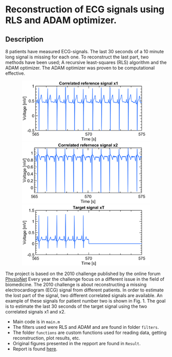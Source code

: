 # Reconstruction of ECG signals using RLS and ADAM optimizer.

## Description 

8 patients have measured ECG-signals. The last 30 seconds of a 10 minute long signal is missing for each one. 
To reconstruct the last part, two methods have been used; A recursive least-squares (RLS) algorithm and the ADAM optimizer.
The ADAM optimizer was proven to be computational effective.

<p align="center">
<img src="Results/figs/p2x1.png" width="400">
<img src="Results/figs/p2x2.png" width="400">
<img src="Results/figs/xTmissing.png" width="400">
</p>

The project is based on the 2010 challenge published by the online forum [PhysioNet](https://physionet.org/content/challenge-2010/1.0.0/) Every year the challenge focus on a different issue in the field of biomedicine. The 2010 challenge is about reconstructing a missing electrocardiogram (ECG) signal from different patients. In order to estimate the lost part of the signal, two different correlated signals are available. An example of these signals for patient number two is shown in Fig. 1. The goal is to estimate the last 30 seconds of the target signal using the two correlated signals x1 and x2.




- Main code is in ```main.m```
- The filters used were RLS and ADAM and are found in folder ```filters```.
- The folder ```functions``` are custom functions used for reading data, getting reconstruction, plot results, etc.
- Original figures presented in the repport are found in ```Result```.
- Report is found [here](report.pdf).
